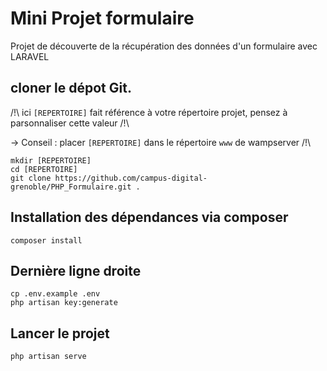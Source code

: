 # Mini Projet formulaire

Projet de découverte de la récupération des données d'un formulaire avec LARAVEL 

## cloner le dépot Git.

/!\ ici `[REPERTOIRE]` fait référence à votre répertoire projet, pensez à parsonnaliser cette valeur /!\

-> Conseil : placer `[REPERTOIRE]` dans le répertoire `www` de wampserver  /!\

```
mkdir [REPERTOIRE]
cd [REPERTOIRE]
git clone https://github.com/campus-digital-grenoble/PHP_Formulaire.git .
```

## Installation des dépendances via composer

```
composer install
```

## Dernière ligne droite

```
cp .env.example .env
php artisan key:generate
```

## Lancer le projet  

```
php artisan serve
```
